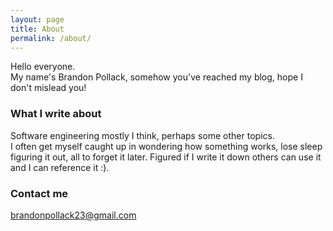 ```yaml
---
layout: page
title: About
permalink: /about/
---
```


Hello everyone.<br/>
My name's Brandon Pollack, somehow you've reached my blog, hope I don't mislead you!

### What I write about

Software engineering mostly I think, perhaps some other topics.<br/>
I often get myself caught up in wondering how something works, lose sleep figuring it out, all to forget it later.  Figured if I write it down others can use it and I can reference it :).

### Contact me

[brandonpollack23@gmail.com](mailto:brandonpollack23@gmail.com)